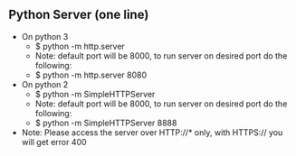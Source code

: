 ## Python Server (one line)
 - On python 3
   - $ python -m http.server
   - Note: default port will be 8000, to run server on desired port do the following:
   - $ python -m http.server 8080
 - On python 2
   - $ python -m SimpleHTTPServer
   - Note: default port will be 8000, to run server on desired port do the following:
   - $ python -m SimpleHTTPServer 8888
 - Note: Please access the server over HTTP://* only, with HTTPS:// you will get error 400
 
 
 

